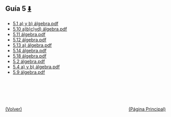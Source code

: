 
<html>
<body>
<h2>Guía 5 <a href="https://downgit.github.io/#/home?url=https://github.com/Apuntes-FIUBA/Apuntes-Electronica/tree/main/81 - Matemática/8102 - Algebra II/Guias de Problemas/Resueltos/Guía 5" style="font-size:20px">  ⬇️ </a></h2>
<ul>
    <li><a href="5.1 a) y b) álgebra.pdf">5.1 a) y b) álgebra.pdf</a></li>
    <li><a href="5.10 a)b)c)yd) álgebra.pdf">5.10 a)b)c)yd) álgebra.pdf</a></li>
    <li><a href="5.11 álgebra.pdf">5.11 álgebra.pdf</a></li>
    <li><a href="5.12 álgebra.pdf">5.12 álgebra.pdf</a></li>
    <li><a href="5.13 a) álgebra.pdf">5.13 a) álgebra.pdf</a></li>
    <li><a href="5.14 álgebra.pdf">5.14 álgebra.pdf</a></li>
    <li><a href="5.18 álgebra.pdf">5.18 álgebra.pdf</a></li>
    <li><a href="5.2 álgebra.pdf">5.2 álgebra.pdf</a></li>
    <li><a href="5.4 a) y b) álgebra.pdf">5.4 a) y b) álgebra.pdf</a></li>
    <li><a href="5.9 álgebra.pdf">5.9 álgebra.pdf</a></li>
</ul>
</body>
</html>




























<br><br><br><br><br><a href="/" style="float: left">(Volver)</a> <a href="/../../../../../" style="float: right">(Página Principal)</a>
